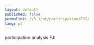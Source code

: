 ```yaml
---
layout: default
published: false
permalink: /v3_1/pt/participation/FJI/
lang: pt
---
```


participation analysis FJI
